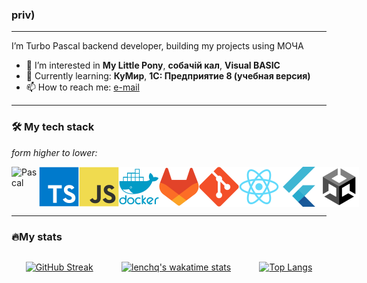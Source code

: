 ### priv)

----

I’m Turbo Pascal backend developer, building my projects using МОЧА
- 👀 I’m interested in **My Little Pony**, **собачiй кал**, **Visual BASIC**
- 🌱 Currently learning: **КуМир**, **1С: Предприятие 8 (учебная версия)**
- 📫 How to reach me: [e-mail](mailto:sfagnumsky@ya.ru "sfagnumsky@ya.ru")

----

### 🛠 My tech stack
*form higher to lower:*
<div style="display:flex; flex-direction:row; justify-content:space-around; width:100%;">
<img alt="Pascal" title="Pascal" src="https://sun9-63.userapi.com/impg/zSPyBo56k8WpVbImzEfb7Re4to4Ggvnm58Faig/Q6ZxVHUxNss.jpg?size=512x512&quality=96&sign=c51e7800a9e03ec78073d2289f1d5c1f&type=album" width="64"/>
<img alt="Typescript" title="Typescipt" src="https://raw.githubusercontent.com/devicons/devicon/master/icons/typescript/typescript-original.svg" width="64" />
<img alt="Javascript" title="Javascript" src="https://raw.githubusercontent.com/devicons/devicon/master/icons/javascript/javascript-original.svg" width="64" />
<img alt="Docker" title="Docker" src="https://raw.githubusercontent.com/devicons/devicon/master/icons/docker/docker-plain-wordmark.svg" width="64" />
<img alt="DevOps" title="DevOps" src="https://raw.githubusercontent.com/devicons/devicon/master/icons/gitlab/gitlab-original.svg" width="64" />
<img alt="Git"" title="Git" src="https://raw.githubusercontent.com/devicons/devicon/master/icons/git/git-plain.svg" width="64" />
<img alt="React" title="React" src="https://raw.githubusercontent.com/devicons/devicon/master/icons/react/react-original.svg" width="64" />
<img alt="Flutter" title="Flutter" src="https://raw.githubusercontent.com/devicons/devicon/master/icons/flutter/flutter-original.svg" width="64" />
<img alt="Unity" title="Unity" src="https://raw.githubusercontent.com/devicons/devicon/master/icons/unity/unity-original.svg" width="64" />
</div>

-----

### 🔥My stats

<div style="display:flex; flex-direction:row; justify-content:space-around; width:100%;">

[![GitHub Streak](https://streak-stats.demolab.com?user=lenchq&theme=gruvbox&border_radius=5.2&locale=ru)](https://git.io/streak-stats)

<!--[![Lenchq Stats](https://github-readme-stats.vercel.app/api?username=lenchq&hide=issues&count_private=true&show_icons=true&theme=gruvbox)](https://github.com/anuraghazra/github-readme-stats)-->
[![lenchq's wakatime stats](https://github-readme-stats.vercel.app/api/wakatime?username=lenchq)](https://github.com/anuraghazra/github-readme-stats)
  
[![Top Langs](https://github-readme-stats.vercel.app/api/top-langs/?username=lenchq&layout=compact&theme=gruvbox&langs_count=7)](https://github.com/anuraghazra/github-readme-stats)
  
  </div>
